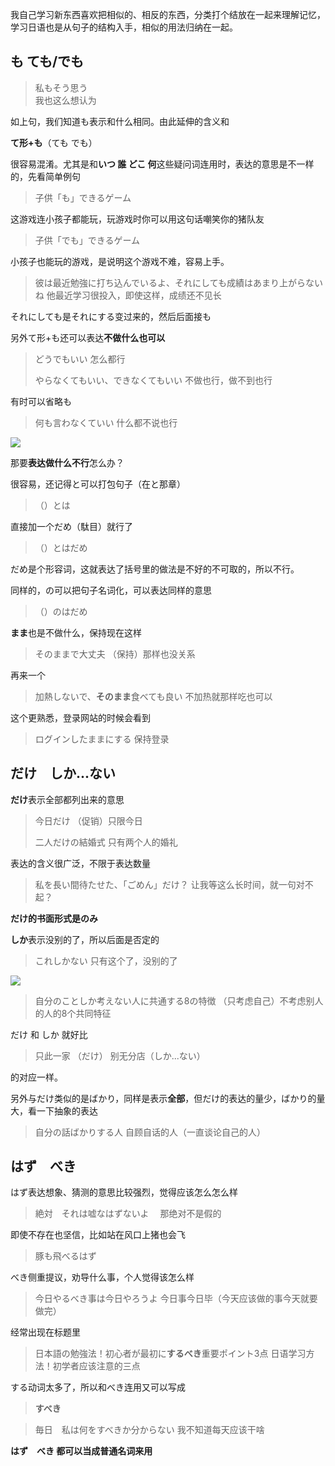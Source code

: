 我自己学习新东西喜欢把相似的、相反的东西，分类打个结放在一起来理解记忆，学习日语也是从句子的结构入手，相似的用法归纳在一起。

## も ても/でも

> 私もそう思う  
> 我也这么想认为

如上句，我们知道も表示和什么相同。由此延伸的含义和

**て形+も**（ても でも）

很容易混淆。尤其是和**いつ 誰 どこ 何**这些疑问词连用时，表达的意思是不一样的，先看简单例句  


> 子供「も」できるゲーム

这游戏连小孩子都能玩，玩游戏时你可以用这句话嘲笑你的猪队友

> 子供「でも」できるゲーム

小孩子也能玩的游戏，是说明这个游戏不难，容易上手。

> 彼は最近勉強に打ち込んでいるよ、それにしても成績はあまり上がらないね
> 他最近学习很投入，即使这样，成绩还不见长

それにしても是それにする变过来的，然后后面接も  


另外て形+も还可以表达**不做什么也可以**

> どうでもいい
> 怎么都行
>  
> やらなくてもいい、できなくてもいい 
> 不做也行，做不到也行

有时可以省略も

> 何も言わなくていい
> 什么都不说也行

![](https://pic2.zhimg.com/v2-db977fafba9ceedc73da4a4154d2f759_b.jpg)

  


那要**表达做什么不行**怎么办？

很容易，还记得と可以打包句子（在と那章）

> （）とは

直接加一个だめ（駄目）就行了

> （）とはだめ

だめ是个形容词，这就表达了括号里的做法是不好的不可取的，所以不行。

同样的，の可以把句子名词化，可以表达同样的意思

> （）のはだめ


**まま**也是不做什么，保持现在这样

> そのままで大丈夫 
> （保持）那样也没关系

再来一个 


> 加熱しないで、**そのまま**食べても良い
> 不加热就那样吃也可以

这个更熟悉，登录网站的时候会看到

> ログインしたままにする
> 保持登录

## だけ　しか...ない

**だけ**表示全部都列出来的意思

> 今日だけ
> （促销）只限今日 
>  
> 二人だけの結婚式 
> 只有两个人的婚礼

表达的含义很广泛，不限于表达数量  


> 私を長い間待たせた、「ごめん」だけ？
> 让我等这么长时间，就一句对不起？


**だけ的书面形式是のみ**

  


**しか**表示没别的了，所以后面是否定的

> これしかない
> 只有这个了，没别的了

![](https://pic2.zhimg.com/v2-062651550f4689dc097584630e15a6f9_b.jpg)

> 自分のことしか考えない人に共通する8の特徴
> （只考虑自己）不考虑别人的人的8个共同特征

  


だけ 和 しか 就好比

> 只此一家 （だけ）
> 别无分店（しか...ない）

的对应一样。  


另外与だけ类似的是ばかり，同样是表示**全部**，但だけ的表达的量少，ばかり的量大，看一下抽象的表达

> 自分の話ばかりする人
> 自顾自话的人（一直谈论自己的人）

  


## はず　べき

はず表达想象、猜测的意思比较强烈，觉得应该怎么怎么样

> 絶対　それは嘘なはずないよ　 
> 那绝对不是假的

即使不存在也坚信，比如站在风口上猪也会飞  

> 豚も飛べるはず

べき侧重提议，劝导什么事，个人觉得该怎么样

> 今日やるべき事は今日やろうよ
> 今日事今日毕（今天应该做的事今天就要做完）

经常出现在标题里

> 日本語の勉強法！初心者が最初に**するべき**重要ポイント3点
> 日语学习方法！初学者应该注意的三点

する动词太多了，所以和べき连用又可以写成

> **すべき**

> 毎日　私は何をすべきか分からない
> 我不知道每天应该干啥

**はず　べき 都可以当成普通名词来用**

